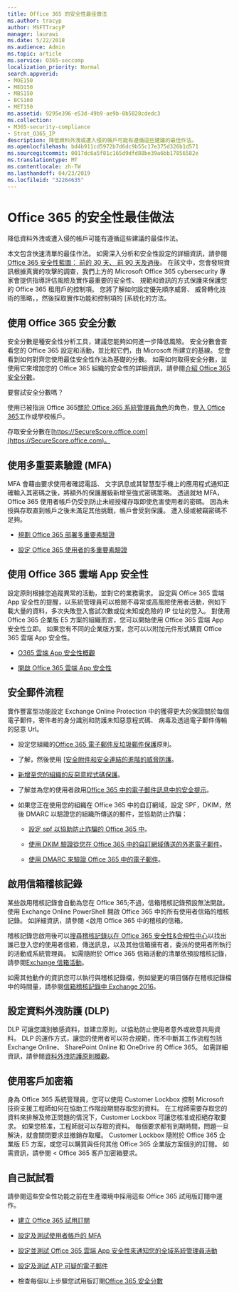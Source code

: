 ```yaml
---
title: Office 365 的安全性最佳做法
ms.author: tracyp
author: MSFTTracyP
manager: laurawi
ms.date: 5/22/2018
ms.audience: Admin
ms.topic: article
ms.service: O365-seccomp
localization_priority: Normal
search.appverid:
- MOE150
- MED150
- MBS150
- BCS160
- MET150
ms.assetid: 9295e396-e53d-49b9-ae9b-0b5828cdedc3
ms.collection:
- M365-security-compliance
- Strat_O365_IP
description: 降低資料外洩或遭入侵的帳戶可能有遵循這些建議的最佳作法。
ms.openlocfilehash: bd4b911cd5972b7d6dc9b55c17e375d326b1d571
ms.sourcegitcommit: 0017dc6a5f81c165d9dfd88be39a6bb17856582e
ms.translationtype: MT
ms.contentlocale: zh-TW
ms.lasthandoff: 04/23/2019
ms.locfileid: "32264635"
---
```

# <a name="security-best-practices-for-office-365"></a>Office 365 的安全性最佳做法

降低資料外洩或遭入侵的帳戶可能有遵循這些建議的最佳作法。
  
本文包含快速清單的最佳作法。 如需深入分析和安全性設定的詳細資訊，請參閱[Office 365 安全性藍圖： 前的 30 天、 前 90 天及過後](security-roadmap.md)。 在該文中，您會發現資訊根據真實的攻擊的調查，我們上方的 Microsoft Office 365 cybersecurity 專家會提供指導評估風險及實作最重要的安全性、 規範和資訊的方式保護來保護您的 Office 365 租用戶的控制項。 您將了解如何設定優先順序威脅、 威脅轉化技術的策略，，然後採取實作功能和控制項的 [系統化的方法。
  
## <a name="use-office-365-secure-score"></a>使用 Office 365 安全分數

安全分數是種安全性分析工具，建議您能夠如何進一步降低風險。 安全分數會查看您的 Office 365 設定和活動，並比較它們，由 Microsoft 所建立的基線。 您會看到如何對齊您使用最佳安全性作法為基礎的分數。 如需如何取得安全分數，並使用它來增加您的 Office 365 組織的安全性的詳細資訊，請參閱[介紹 Office 365 安全分數](office-365-secure-score.md)。
  
要嘗試安全分數嗎？
  
使用已被指派 Office 365[關於 Office 365 系統管理員角色](https://support.office.com/article/da585eea-f576-4f55-a1e0-87090b6aaa9d)的角色，[登入 Office 365](https://www.office.com/signin)工作或學校帳戶。
  
存取安全分數在[https://SecureScore.office.com](https://SecureScore.office.com)。
  
## <a name="use-multi-factor-authentication-mfa"></a>使用多重要素驗證 (MFA)

MFA 會藉由要求使用者確認電話、 文字訊息或其智慧型手機上的應用程式通知正確輸入其密碼之後，將額外的保護層級新增至強式密碼策略。 透過就地 MFA，Office 365 使用者帳戶仍受到防止未經授權存取即使危害使用者的密碼。 因為未授與存取直到帳戶之後未滿足其他挑戰，帳戶會受到保護。 遭入侵或被竊密碼不足夠。
  
- [規劃 Office 365 部署多重要素驗證](https://support.office.com/article/043807b2-21db-4d5c-b430-c8a6dee0e6ba)

- [設定 Office 365 使用者的多重要素驗證](https://support.office.com/article/8f0454b2-f51a-4d9c-bcde-2c48e41621c6)

## <a name="use-office-365-cloud-app-security"></a>使用 Office 365 雲端 App 安全性

設定原則根據您追蹤異常的活動，並對它的業務需求。 設定與 Office 365 雲端 App 安全性的提醒，以系統管理員可以檢閱不尋常或高風險使用者活動，例如下載大量的資料，多次失敗登入嘗試次數或從未知或危險的 IP 位址的登入。 對使用 Office 365 企業版 E5 方案的組織而言，您可以開始使用 Office 365 雲端 App 安全性立即。 如果您有不同的企業版方案，您可以以附加元件形式購買 Office 365 雲端 App 安全性。
  
- [O365 雲端 App 安全性概觀](office-365-cas-overview.md)

- [開啟 Office 365 雲端 App 安全性](turn-on-office-365-cas.md)

## <a name="secure-mail-flow"></a>安全郵件流程

實作豐富型功能設定 Exchange Online Protection 中的獲得更大的保證關於每個電子郵件，寄件者的身分識別和防護未知惡意程式碼、 病毒及透過電子郵件傳輸的惡意 Url。
  
- 設定您組織的[Office 365 電子郵件反垃圾郵件保護](anti-spam-protection.md)原則。

- 了解，然後使用 [[安全附件和安全連結的進階的威脅防護](https://technet.microsoft.com/library/mt148491.aspx)。

- [新增至您的組織的反惡意程式碼保護](https://technet.microsoft.com/en-us/library/jj200669%28v=exchg.150%29.aspx)。

- 了解並為您的使用者啟用[Office 365 中的電子郵件訊息中的安全提示](safety-tips-in-office-365.md)。

- 如果您正在使用您的組織在 Office 365 中的自訂網域，設定 SPF，DKIM，然後 DMARC 以驗證您的組織所傳送的郵件，並協助防止詐騙：

  - [設定 spf 以協助防止詐騙的 Office 365 中](https://docs.microsoft.com/office365/SecurityCompliance/set-up-spf-in-office-365-to-help-prevent-spoofing)。

  - [使用 DKIM 驗證從您在 Office 365 中的自訂網域傳送的外寄電子郵件](https://docs.microsoft.com/office365/SecurityCompliance/set-up-spf-in-office-365-to-help-prevent-spoofing)。

  - [使用 DMARC 來驗證 Office 365 中的電子郵件](https://technet.microsoft.com/library/mt734386%28v=exchg.150%29.aspx)。

## <a name="enable-mailbox-audit-logging"></a>啟用信箱稽核記錄

某些啟用稽核記錄會自動為您在 Office 365;不過，信箱稽核記錄預設無法開啟。 使用 Exchange Online PowerShell 開啟 Office 365 中的所有使用者信箱的稽核記錄。 如詳細資訊，請參閱 <<c0>啟用 Office 365 中的稽核的信箱。
  
稽核記錄您啟用後可以[搜尋稽核記錄以在 Office 365 安全性&amp;合規性中心](search-the-audit-log-in-security-and-compliance.md)以找出誰已登入您的使用者信箱，傳送訊息，以及其他信箱擁有者，委派的使用者所執行的活動或系統管理員。 如需隨附於 Office 365 信箱活動的清單依預設稽核記錄，請參閱[Exchange 信箱活動](search-the-audit-log-in-security-and-compliance.md#exchange-mailbox-activities)。
  
如需其他動作的資訊您可以執行與稽核記錄檔，例如變更的項目儲存在稽核記錄檔中的時間量，請參閱[信箱稽核記錄中 Exchange 2016](https://technet.microsoft.com/en-us/library/ff459237%28v=exchg.160%29.aspx)。
  
## <a name="configure-data-loss-prevention-dlp"></a>設定資料外洩防護 (DLP)

DLP 可讓您識別敏感資料，並建立原則，以協助防止使用者意外或故意共用資料。 DLP 的運作方式，讓您的使用者可以符合規範，而不中斷其工作流程包括 Exchange Online、 SharePoint Online 和 OneDrive 的 Office 365。 如需詳細資訊，請參閱[資料外洩防護原則概觀](data-loss-prevention-policies.md)。
  
## <a name="use-customer-lockbox"></a>使用客戶加密箱

身為 Office 365 系統管理員，您可以使用 Customer Lockbox 控制 Microsoft 技術支援工程師如何在協助工作階段期間存取您的資料。 在工程師需要存取您的資料來排解及修正問題的情況下，Customer Lockbox 可讓您核准或拒絕存取要求。 如果您核准，工程師就可以存取的資料。 每個要求都有到期時間，問題一旦解決，就會關閉要求並撤銷存取權。 Customer Lockbox 隨附於 Office 365 企業版 E5 方案，或您可以購買與任何其他 Office 365 企業版方案個別的訂閱。 如需資訊，請參閱 < <b0>Office 365 客戶加密箱要求</b0>。
  
## <a name="try-it-yourself"></a>自己試試看
<a name="SecureScore"> </a>

請參閱這些安全性功能之前在生產環境中採用這些 Office 365 試用版訂閱中運作。
  
- [建立 Office 365 試用訂閱](https://technet.microsoft.com/library/mt736406.aspx)

- [設定及測試使用者帳戶的 MFA](https://technet.microsoft.com/library/mt492459.aspx)

- [設定並測試 Office 365 雲端 App 安全性來通知您的全域系統管理員活動](https://technet.microsoft.com/library/mt757250.aspx)

- [設定及測試 ATP 可疑的電子郵件](https://technet.microsoft.com/library/mt490479.aspx)

- 檢查每個以上步驟您試用版訂閱[Office 365 安全分數](https://securescore.office.com/)